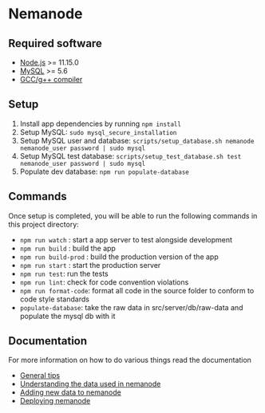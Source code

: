 # Nemanode

## Required software
- [Node.js](https://nodejs.org/en/) >= 11.15.0
- [MySQL](https://www.mysql.com/downloads/) >= 5.6
- [GCC/g++ compiler](https://packages.ubuntu.com/focal/build-essential)

## Setup

1. Install app dependencies by running `npm install`
2. Setup MySQL: `sudo mysql_secure_installation`
3. Setup MySQL user and database: `scripts/setup_database.sh nemanode nemanode_user password | sudo mysql`
4. Setup MySQL test database: `scripts/setup_test_database.sh test nemanode_user password | sudo mysql`
5. Populate dev database: `npm run populate-database`

## Commands
Once setup is completed, you will be able to run the following commands in this project directory:

- `npm run watch` : start a app server to test alongside development
- `npm run build` : build the app
- `npm run build-prod` : build the production version of the app
- `npm run start` : start the production server
- `npm run test`: run the tests
- `npm run lint`: check for code convention violations
- `npm run format-code`: format all code in the source folder to conform to code style standards
- `populate-database`: take the raw data in src/server/db/raw-data and populate the mysql db with it

## Documentation
For more information on how to do various things read the documentation
- [General tips](https://bitbucket.org/witvliet/nemanode/src/development/docs/general-tips.md)
- [Understanding the data used in nemanode](https://bitbucket.org/witvliet/nemanode/src/development/docs/understanding-nemanode-data.md)
- [Adding new data to nemanode](https://bitbucket.org/witvliet/nemanode/src/development/docs/adding-new-data.md)
- [Deploying nemanode](https://bitbucket.org/witvliet/nemanode/src/development/docs/deploying-to-production.md)
